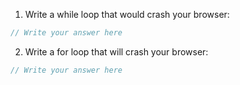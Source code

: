 1. Write a while loop that would crash your browser:

```js
// Write your answer here
```

2. Write a for loop that will crash your browser:

```js
// Write your answer here
```